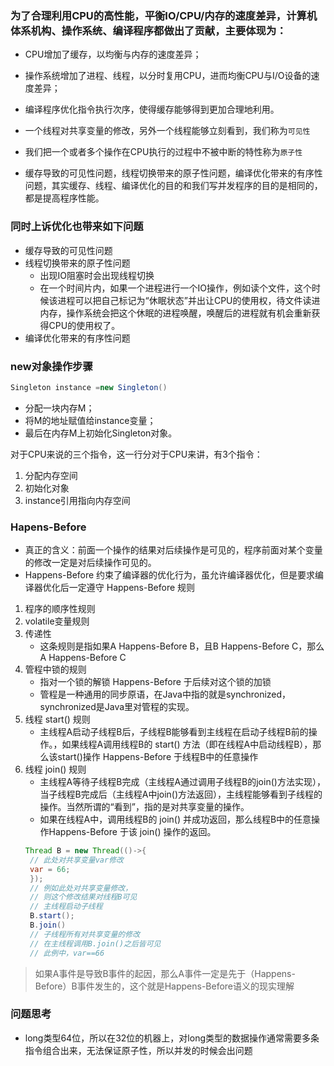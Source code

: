 ### 为了合理利用CPU的高性能，平衡IO/CPU/内存的速度差异，计算机体系机构、操作系统、编译程序都做出了贡献，主要体现为：
  - CPU增加了缓存，以均衡与内存的速度差异；
  - 操作系统增加了进程、线程，以分时复用CPU，进而均衡CPU与I/O设备的速度差异；
  - 编译程序优化指令执行次序，使得缓存能够得到更加合理地利用。

- 一个线程对共享变量的修改，另外一个线程能够立刻看到，我们称为```可见性```
- 我们把一个或者多个操作在CPU执行的过程中不被中断的特性称为```原子性```
- 缓存导致的可见性问题，线程切换带来的原子性问题，编译优化带来的有序性问题，其实缓存、线程、编译优化的目的和我们写并发程序的目的是相同的，都是提高程序性能。

### 同时上诉优化也带来如下问题
- 缓存导致的可见性问题
- 线程切换带来的原子性问题
  - 出现IO阻塞时会出现线程切换
  - 在一个时间片内，如果一个进程进行一个IO操作，例如读个文件，这个时候该进程可以把自己标记为“休眠状态”并出让CPU的使用权，待文件读进内存，操作系统会把这个休眠的进程唤醒，唤醒后的进程就有机会重新获得CPU的使用权了。
- 编译优化带来的有序性问题

### new对象操作步骤
``` java
Singleton instance =new Singleton()
```
- 分配一块内存M；
- 将M的地址赋值给instance变量；
- 最后在内存M上初始化Singleton对象。

对于CPU来说的三个指令，这一行分对于CPU来讲，有3个指令：
1. 分配内存空间
2. 初始化对象
3. instance引用指向内存空间

### Hapens-Before
- 真正的含义：前面一个操作的结果对后续操作是可见的，程序前面对某个变量的修改一定是对后续操作可见的。
- Happens-Before 约束了编译器的优化行为，虽允许编译器优化，但是要求编译器优化后一定遵守 Happens-Before 规则

1. 程序的顺序性规则
2. volatile变量规则
3. 传递性
   - 这条规则是指如果A Happens-Before B，且B Happens-Before C，那么A Happens-Before C
4. 管程中锁的规则
   - 指对一个锁的解锁 Happens-Before 于后续对这个锁的加锁
   - 管程是一种通用的同步原语，在Java中指的就是synchronized，synchronized是Java里对管程的实现。
5. 线程 start() 规则
   - 主线程A启动子线程B后，子线程B能够看到主线程在启动子线程B前的操作。，如果线程A调用线程B的 start() 方法（即在线程A中启动线程B），那么该start()操作 Happens-Before 于线程B中的任意操作
6. 线程 join() 规则
   - 主线程A等待子线程B完成（主线程A通过调用子线程B的join()方法实现），当子线程B完成后（主线程A中join()方法返回），主线程能够看到子线程的操作。当然所谓的“看到”，指的是对共享变量的操作。
   - 如果在线程A中，调用线程B的 join() 并成功返回，那么线程B中的任意操作Happens-Before 于该 join() 操作的返回。
   ```java
   Thread B = new Thread(()->{
    // 此处对共享变量var修改
    var = 66;
    });
    // 例如此处对共享变量修改，
    // 则这个修改结果对线程B可见
    // 主线程启动子线程
    B.start();
    B.join()
    // 子线程所有对共享变量的修改
    // 在主线程调用B.join()之后皆可见
    // 此例中，var==66
    ```
>如果A事件是导致B事件的起因，那么A事件一定是先于（Happens-Before）B事件发生的，这个就是Happens-Before语义的现实理解
### 问题思考
- long类型64位，所以在32位的机器上，对long类型的数据操作通常需要多条指令组合出来，无法保证原子性，所以并发的时候会出问题